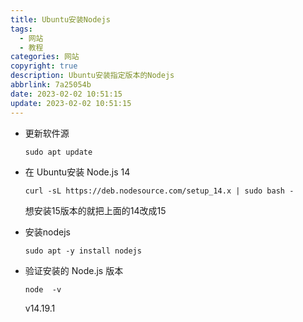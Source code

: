 ```yaml
---
title: Ubuntu安装Nodejs
tags:
  - 网站
  - 教程
categories: 网站
copyright: true
description: Ubuntu安装指定版本的Nodejs
abbrlink: 7a25054b
date: 2023-02-02 10:51:15
update: 2023-02-02 10:51:15
---
```


- 更新软件源

    `sudo apt update`

- 在 Ubuntu安装 Node.js 14

    `curl -sL https://deb.nodesource.com/setup_14.x | sudo bash -`

    想安装15版本的就把上面的14改成15

- 安装nodejs

    `sudo apt -y install nodejs`

- 验证安装的 Node.js 版本

    `node  -v`

    v14.19.1